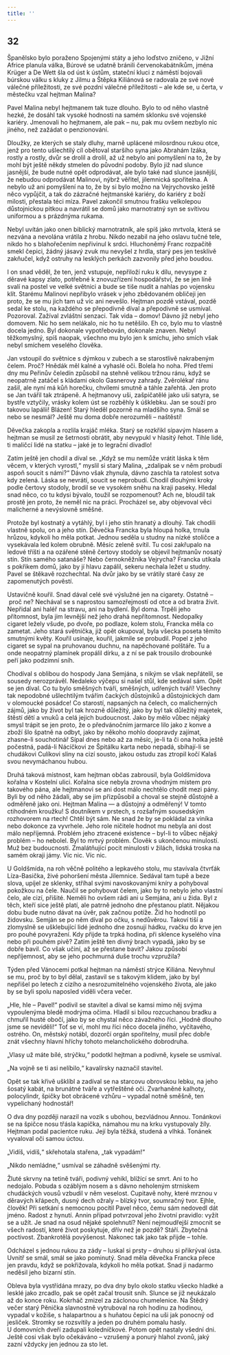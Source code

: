 ```yaml
---
title: ''
---
```


## 32

Španělsko bylo poraženo Spojenými státy a jeho loďstvo zničeno, v Jižní Africe planula válka, Búrové se udatně bránili červenokabátníkům, jména Krüger a De Wett šla od úst k ústům, stateční kluci z náměstí bojovali búrskou válku s kluky z Jilmu a Štěpka Kiliánová se radovala ze své nové válečné příležitosti, ze své pozdní válečné příležitosti – ale kde se, u čerta, v městečku vzal hejtman Malina?

Pavel Malina nebyl hejtmanem tak tuze dlouho. Bylo to od něho vlastně hezké, že dosáhl tak vysoké hodnosti na samém sklonku své vojenské kariéry. Jmenovali ho hejtmanem, ale pak – nu, pak mu ovšem nezbylo nic jiného, než zažádat o penzionování.

Dloužky, ze kterých se staly dluhy, marně uplácené milosrdnou rukou otce, jenž pro tento ušlechtilý cíl obětoval staršího syna jako Abrahám Izáka, rostly a rostly, dvůr se drolil a drolil, až už nebylo ani pomyšlení na to, že by mohl být ještě někdy stmelen do původní podoby. Bylo již nad slunce jasnější, že bude nutné opět odprodávat, ale bylo také nad slunce jasnější, že nebudou odprodávat Malinovi, nýbrž věřitel, jilemnická spořitelna. A nebylo už ani pomyšlení na to, že by si bylo možno na Vejrychovsko ještě něco vypůjčit, a tak do zázračné hejtmanské kariéry, do kariéry z boží milosti, přestala téci míza. Pavel zakončil smutnou frašku velkolepou důstojnickou pitkou a navrátil se domů jako marnotratný syn se svítivou uniformou a s prázdnýma rukama.

Nebyl uvítán jako onen biblický marnotratník, ale spíš jako mrtvola, která se nezvána a nevolána vrátila z hrobu. Nikdo nezabil na jeho oslavu tučné tele, nikdo ho s blahořečením nepřivinul k srdci. Hluchoněmý Franc rozpačitě smekl čepici, žádný jásavý zvuk mu nevyšel z hrdla, starý pes jen tesklivě zakňučel, když ostruhy na lesklých perkách zazvonily před jeho boudou.

I on snad věděl, že ten, jenž vstupuje, nepřiloží ruku k dílu, nevysype z děravé kapsy zlato, potřebné k znovuzřízení hospodářství, že se jen líně svalí na postel ve velké světnici a bude se tiše nudit a nahlas po vojensku klít. Starému Malinovi nepřibylo vrásek v jeho zbědovaném obličeji jen proto, že se mu jich tam už víc ani nevešlo. Hejtman pozdě vstával, pozdě sedal ke stolu, na každého se přepodivně díval a přepodivně se usmíval. Pozoroval. Zažíval zvláštní senzaci. Tak vida – domov! Dávno již nebyl jeho domovem. Nic ho sem nelákalo, nic ho tu netěšilo. Eh co, bylo mu to vlastně docela jedno. Byl dokonale vypotřebován, dokonale znaven. Nebyl těžkomyslný, spíš naopak, všechno mu bylo jen k smíchu, jeho smích však nebyl smíchem veselého člověka.

Jan vstoupil do světnice s dýmkou v zubech a se starostlivě nakrabeným čelem. Proč? Hnědák měl kalné a vyhaslé oči. Bolela ho noha. Před třemi dny mu Peřinův čeledín způsobil na stehně velikou tržnou ránu, když se neopatrně zatáčel s kládami okolo Gasnerovy zahrady. Zvěrolékař ránu zašil, ale nyní má kůň horečku, chvílemi smutně a táhle zařehtá. Jen proto se Jan tvářil tak ztrápeně. A hejtmanovy uši, zašpičatělé jako uši satyra, se bystře vztyčily, vrásky kolem úst se rozběhly k úšklebku. Jan se souží pro takovou lapálii! Blázen! Starý hleděl pozorně na mladšího syna. Smál se nebo se nesmál? Ještě mu doma dobře nerozuměli – naštěstí!

Děvečka zakopla a rozlila krajáč mléka. Starý se rozkřikl sípavým hlasem a hejtman se musil ze šetrnosti obrátit, aby nevypukl v hlasitý řehot. Tihle lidé, ti maličcí lidé na statku – jaké je to legrační divadlo!

Zatím ještě jen chodil a díval se. „Když se mu nemůže vrátit láska k těm věcem, v kterých vyrostl,“ myslil si starý Malina, „zdalipak se v něm probudí aspoň soucit s námi?“ Dávno však zhynula, dávno zaschla ta ratolest sotva kdy zelená. Láska se nevrátí, soucit se neprobudí. Chodil dlouhými kroky podle čertovy stodoly, brodil se ve vysokém sněhu na kraji paseky. Hledal snad něco, co tu kdysi bývalo, toužil se rozpomenout? Ach ne, bloudil tak prostě jen proto, že neměl nic na práci. Procházel se, aby objevoval věci malicherné a nevýslovně směšné.

Protože byl kostnatý a vytáhlý, byl i jeho stín hranatý a dlouhý. Tak chodili vlastně spolu, on a jeho stín. Děvečka Francka byla hloupá holka, trnula hrůzou, kdykoli ho měla potkat. Jednou seděla u studny na nízké stoličce a vysekávala led kolem obrubně. Měsíc zeleně svítil. Tu cosi zakřupalo na ledové tříšti a na ozářené stěně čertovy stodoly se objevil hejtmanův nosatý stín. Stín samého satanáše? Nebo černokněžníka Vejrycha? Francka utíkala s pokřikem domů, jako by jí hlavu zapálil, sekeru nechala ležet u studny. Pavel se štěkavě rozchechtal. Na dvůr jako by se vrátily staré časy ze zapomenutých pověstí.

Ustavičně kouřil. Snad dával celé své výslužné jen na cigarety. Ostatně – proč ne? Nechával se s naprostou samozřejmostí od otce a od bratra živit. Nepřidal ani haléř na stravu, ani na bydlení. Byl doma. Trpěli jeho přítomnost, byla jim levnější než jeho drahá nepřítomnost. Nedopalky cigaret ležely všude, po dvoře, po podlaze, kolem stolu, Francka měla co zametat. Jeho stará světnička, již opět okupoval, byla všecka poseta těmito smutnými květy. Kouřil usínaje, kouřil, jakmile se probudil. Popel z jeho cigaret se sypal na pruhovanou duchnu, na napěchované polštáře. Tu a onde neopatrný plamínek propálil dírku, a z ní se pak trousilo drobounké peří jako podzimní sníh.

Chodíval s oblibou do hospody Jana Semjána, s nikým se však nepřátelil, se sousedy nerozprávěl. Nedaleko výčepu si našel stůl, kde sedával sám. Opět se jen díval. Co tu bylo směšných tváří, směšných, udřených tváří! Všechny tak nepodobné ušlechtilým tvářím čackých důstojníků a důstojnických dam v olomoucké posádce! Co starostí, napsaných na čelech, co malicherných zájmů, jako by život byl tak hrozně důležitý, jako by byl tak důležitý majetek, štěstí dětí a vnuků a celá jejich budoucnost. Jako by mělo vůbec nějaký smysl trápit se jen proto, že o předvánočním jarmarce lilo jako z konve a zboží šlo špatně na odbyt, jako by někoho mohlo doopravdy zajímat, zhasne-li souchotinář Sípal dnes nebo až za měsíc, je-li ta či ona holka ještě počestná, padá-li Nácíčkovi ze Špitálku karta nebo nepadá, sbíhají-li se chudákovi Culíkovi sliny na cizí sousto, jakou ostudu zas ztropil kočí Kalaš svou nevymáchanou hubou.

Druhá taková místnost, kam hejtman občas zabrousil, byla Goldšmídova kořalna v Kostelní ulici. Kořalna sice nebyla zrovna vhodným místem pro takového pána, ale hejtmanovi se ani dost málo nechtělo chodit mezi pány. Byli by od něho žádali, aby se jim přizpůsobil a choval se stejně důstojně a odměřeně jako oni. Hejtman Malina — a důstojný a odměřený! V tomto ctihodném kroužku! S doutníkem v prstech, s rozšafným sousedským rozhovorem na rtech! Chtěl být sám. Ne snad že by se pokládal za viníka nebo dokonce za vyvrhele. Jeho role ničitele hodnot mu nebyla ani dost málo nepříjemná. Problém jeho ztracené existence – byl-li to vůbec nějaký problém – ho nebolel. Byl to mrtvý problém. Člověk s ukončenou minulostí. Muž bez budoucnosti. Zmalátňující pocit minulosti v žilách, lidská troska na samém okraji jámy. Víc nic. Víc nic.

U Goldšmída, na roh věčně politého a lepkavého stolu, mu stavívala čtvrťák Líza-Basička, živé pohoršení města Jilemnice. Sedával tam tupě a beze slova, upíjel ze sklenky, stříhal svými navoskovanými kníry a pohyboval pokožkou na čele. Naučil se pohybovat čelem, jako by to nebylo jeho vlastní čelo, ale cizí, přišité. Neměli ho ovšem rádi ani u Semjána, ani u žida. Byl z těch, kteří sice ještě platí, ale patrně jednoho dne přestanou platit. Nějakou dobu bude nutno dávat na úvěr, pak začnou potíže. Žid ho hodnotil po židovsku. Semján se po něm díval po očku, s nedůvěrou. Takoví tiší a zlomyslně se ušklebující lidé jednoho dne zosnují hádku, rvačku do krve jen pro pouhé povyražení. Kdy přijde ta trpká hodina, při sklence kyselého vína nebo při pouhém pivě? Zatím ještě ten divný brach vypadá, jako by se dobře bavil. Co však učiní, až se přestane bavit? Jakou způsobí nepříjemnost, aby se jeho pochmurná duše trochu vzpružila?

Týden před Vánocemi potkal hejtman na náměstí strýce Kiliána. Nevyhnul se mu, proč by to byl dělal, zastavil se s takovým klidem, jako by byl nepřišel po letech z cizího a nesrozumitelného vojenského života, ale jako by se byli spolu naposled viděli včera večer.

„Hle, hle – Pavel!“ podivil se stavitel a díval se kamsi mimo něj svýma vypoulenýma bledě modrýma očima. Hladil si bílou rozcuchanou bradku a chmuřil husté obočí, jako by se chystal něco závažného říci. „Hodně dlouho jsme se neviděli!“ Toť se ví, mohl mu říci něco docela jiného, vyčítavého, ostrého. On, městský notábl, dozorčí orgán spořitelny, musil přec dobře znát všechny hlavní hříchy tohoto melancholického dobrodruha.

„Vlasy už máte bílé, strýčku,“ podotkl hejtman a podivně, kysele se usmíval.

„Na vojně se ti asi nelíbilo,“ kavalírsky naznačil stavitel.

Opět se tak křivě ušklíbl a zadíval se na starcovu obrovskou lebku, na jeho šosatý kabát, na brunátné tváře a vytřeštěné oči. Zvarhaněné kalhoty, polocylindr, špičky bot obrácené vzhůru – vypadal notně směšně, ten vypelichaný hodnostář!

O dva dny později narazil na vozík s ubohou, bezvládnou Annou. Tonánkovi se na špičce nosu třásla kapička, námahou mu na krku vystupovaly žíly. Hejtman podal pacientce ruku. Její byla těžká, studená a vlhká. Tonánek vyvaloval oči samou úctou.

„Vidíš, vidíš,“ skřehotala stařena, „tak vypadám!“

„Nikdo nemládne,“ usmíval se záhadně svěšenými rty.

Žluté skrvny na tetině tváři, podivný vehikl, blížící se smrt. Ani to ho nedojalo. Pobuda s ozáblým nosem a s dávno neholeným strniskem chudáckých vousů vzbudil v něm veselost. Cupitavě nohy, které mrznou v děravých křápech, dusný dech ožraly – blízký tvor, soumračný tvor. Ejhle, člověk! Při setkání s nemocnou pocítil Pavel něco, čemu sám nedovedl dát jméno. Radost z hynutí. Annin případ potvrzoval jeho životní pravidlo: vyžít se a užít. Je snad na osud nějaké spolehnutí? Není nejmoudřejší zmocnit se všech radostí, které život poskytuje, dřív než je pozdě? Stáří. Zbytečná poctivost. Zbankrotělá povýšenost. Nakonec tak jako tak přijde – tohle.

Odcházel s jednou rukou za zády – luskal si prsty – druhou si přikrýval ústa. Uvnitř se smál, smál se jako pominutý. Snad měla děvečka Francka přece jen pravdu, když se pokřižovala, kdykoli ho měla potkat. Snad ji nadarmo neděsil jeho bizarní stín.

Obleva byla vystřídána mrazy, po dva dny bylo okolo statku všecko hladké a lesklé jako zrcadlo, pak se opět začal trousit sníh. Slunce se již neukázalo až do konce roku. Kokrháč zmizel za záclonou chumelenice. Na Štědrý večer starý Pěnička slavnostně vytruboval na roh hodinu za hodinou, vypadal v kožiše, s halapartnou a s huňatou čepicí na uši jak ponocný od jesliček. Stromky se rozsvítily a jeden po druhém pomalu hasly. U domovních dveří zadupali koledníčkové. Potom opět nastaly všední dni. Ještě cosi však bylo očekáváno – vzrušený a ponurý hlahol zvonů, jaký zazní vždycky jen jednou za sto let.
